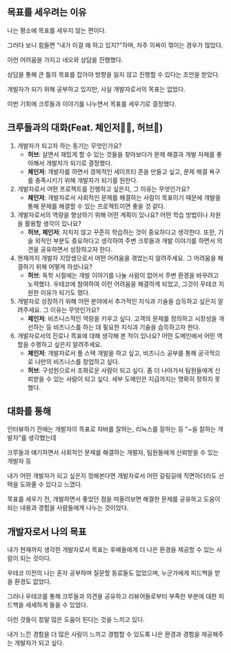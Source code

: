 ## 목표를 세우려는 이유

나는 평소에 목표를 세우지 않는 편이다.

그러다 보니 힘들면 "내가 이걸 왜 하고 있지?"하며, 자주 의욕이 꺾이는 경우가 많았다.

이런 어려움을 가지고 네오와 상담을 진행했다.

상담을 통해 큰 틀의 목표를 잡아야 방향을 잃지 않고 진행할 수 있다는 조언을 받았다.

개발자가 되기 위해 공부하고 있지만, 사실 개발자로서의 목표는 없었다.

이번 기회에 크루들과 이야기를 나누면서 목표를 세우기로 결정했다.

## 크루들과의 대화(Feat. 체인저👩‍🦽, 허브🌿)


1. 개발자가 되고자 하는 동기는 무엇인가요?
   - **허브**: 살면서 재밌게 할 수 있는 것들을 찾아보다가 문제 해결과 개발 자체를 좋아해서 개발자가 되기로 결정했다.
   - **체인저**: 개발자를 하면서 경제적인 세이프티 존을 만들고 싶고, 문제 해결 욕구를 충족시키기 위해 개발자가 되기를 원한다.
2. 개발자로서 어떤 프로젝트를 진행하고 싶은지, 그 이유는 무엇인가요?
   - **체인저**: 개발자로서 사회적인 문제를 해결하는 사람이 목표이기 때문에 개발을 통해 문제를 해결할 수 있는 프로젝트이면 좋을 것 같다.
3. 개발자로서의 역량을 향상하기 위해 어떤 계획이 있나요? 어떤 학습 방법이나 자원을 활용할 생각이 있나요?
   - **허브, 체인저**: 지치지 않고 꾸준히 학습하는 것이 중요하다고 생각한다. 또한, 기술 외적인 부분도 중요하다고 생각하여 주변 크루들과 개발 이야기를 하면서 의견을 공유하면서 성장하고자 한다.
4. 현재까지 개발자 지망생으로서 어떤 어려움을 겪었는지 알려주세요. 그 어려움을 해결하기 위해 어떻게 하셨나요?
   - **허브**: 독학 시절에는 개발 이야기를 나눌 사람이 없어서 주변 환경을 바꾸려고 노력했다. 우테코에 참여하여 이런 어려움을 해결하게 되었고, 그것이 우테코 지원한 이유가 되기도 했다.
5. 개발자로 성장하기 위해 어떤 분야에서 추가적인 지식과 기술을 습득하고 싶은지 알려주세요. 그 이유는 무엇인가요?
   - **체인저**: 비즈니스적인 역량을 키우고 싶다. 고객의 문제를 정의하고 시장성을 개선하는 등 비즈니스를 하는 데 필요한 지식과 기술을 습득하고자 한다.
6. 개발자로서의 진로나 목표에 대해 생각해 본 적이 있나요? 어떤 도메인에서 어떤 역할을 수행하고 싶은지 알려주세요.
   - **체인저**: 개발자로서 풀 스택 개발을 하고 싶고, 비즈니스 공부를 통해 궁극적으로 나만의 비즈니스를 창업하고 싶다.
   - **허브**: 구성원으로서 조화로운 사람이 되고 싶다. 좀 더 나아가서 팀원들에게 신뢰받을 수 있는 사람이 되고 싶다. 세부 도메인은 지금까지는 명확히 정하지 못했다.

## 대화를 통해

인터뷰하기 전에는 개발자의 목표로 자바를 잘하는, 리눅스를 잘하는 등 "~을 잘하는 개발자"를 생각했는데

크루들과 얘기하면서 사회적인 문제를 해결하는 개발자, 팀원들에게 신뢰받을 수 있는 개발자 등

내가 어떤 개발자가 되고 싶은지 정해본다면 개발자로서 어떤 갈림길에 직면하더라도 선택을 도와줄 수 있다고 느꼈다.

목표를 세우기 전, 개발하면서 좋았던 점을 떠올려보면 해결한 문제를 공유하고 도움이 되는 내용과 경험을 사람들에게 나누는 것이었다.

## 개발자로서 나의 목표

내가 현재까지 생각한 개발자로서 목표는 후배들에게 더 나은 환경을 제공할 수 있는 사람이 되는 것이다.

우테코 이전의 나는 혼자 공부하며 질문할 동료들도 없었으며, 누군가에게 피드백을 받을 환경도 없었다.

그러나 우테코를 통해 크루들과 의견을 공유하고 리뷰어들로부터 부족한 부분에 대한 피드백을 세세하게 들을 수 있었다.

이런 것들이 정말 많은 도움이 된다는 것을 느끼고 있다.

내가 느낀 경험을 더 많은 사람이 느끼고 경험할 수 있도록 나은 환경과 경험을 제공해주는 개발자가 되고 싶다.